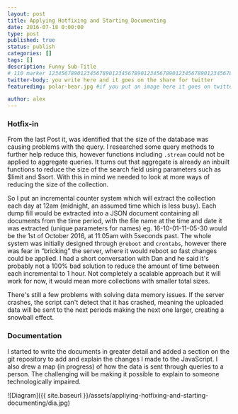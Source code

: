 ```yaml
---
layout: post
title: Applying Hotfixing and Starting Documenting
date: 2016-07-18 0:00:00
type: post
published: true
status: publish
categories: []
tags: []
description: Funny Sub-Title
# 110 marker 1234567890123456789012345678901234567890123456789012345678901234567890123456789012345678901234567890123456789
twitter-body: you write here and it goes on the share for twitter
featuredimg: polar-bear.jpg #if you put an image here it goes on twitter too

author: alex
---
```


### Hotfix-in

From the last Post it, was identified that the size of the database was causing problems with the query. I researched some query methods to further help reduce this, however functions including `.stream` could not be applied to aggregate queries. It turns out that aggregate is already an inbuilt functions to reduce the size of the search field using parameters such as $limit and $sort. With this in mind we needed to look at more ways of reducing the size of the collection.

So I put an incremental counter system which will extract the collection each day at 12am (midnight, an assumed time which is less busy). Each dump fill would be extracted into a JSON document containing all documents from the time period, with the file name at the time and date it was extracted (unique parameters for names) eg. 16-10-01-11-05-30 would be the 1st of October 2016, at 11:05am with 5seconds past. The whole system was initially designed through `@reboot` and `crontabs`, however there was fear in “bricking” the server, where it would reboot so fast changes could be applied. I had a short conversation with Dan and he said it's probably not a 100% bad solution to reduce the amount of time between each incremental to 1 hour. Not completely a scalable approach but it will work for now, it would mean more collections with smaller total sizes.

There's still a few problems with solving data memory issues. If the server crashes, the script can't detect that it has crashed, meaning the uploaded data will be sent to the next periods making the next one larger, creating a snowball effect.

### Documentation

I started to write the documents in greater detail and added a section on the git repository to add and explain the changes I made to the JavaScript. I also drew a map (in progress) of how the data is sent through queries to a person. The challenging will be making it possible to explain to someone technologically impaired. 

![Diagram]({{ site.baseurl }}/assets/appliying-hotfixing-and-starting-documenting/dia.jpg)

